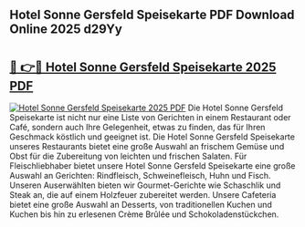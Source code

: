 ## Hotel Sonne Gersfeld Speisekarte PDF Download Online 2025 d29Yy

# <h2><a href="http://gccg0m.nevu.top/?p=Hotel+Sonne+Gersfeld+Speisekarte">🔗 👉🔴 Hotel Sonne Gersfeld Speisekarte 2025 PDF</a></h2>

[![Hotel Sonne Gersfeld Speisekarte 2025 PDF](https://i.imgur.com/dBaPXMq.png)](http://gccg0m.nevu.top/?p=Hotel+Sonne+Gersfeld+Speisekarte)
Die Hotel Sonne Gersfeld Speisekarte ist nicht nur eine Liste von Gerichten in einem Restaurant oder Café, sondern auch Ihre Gelegenheit, etwas zu finden, das für Ihren Geschmack köstlich und geeignet ist. Die Hotel Sonne Gersfeld Speisekarte unseres Restaurants bietet eine große Auswahl an frischem Gemüse und Obst für die Zubereitung von leichten und frischen Salaten. Für Fleischliebhaber bietet unsere Hotel Sonne Gersfeld Speisekarte eine große Auswahl an Gerichten: Rindfleisch, Schweinefleisch, Huhn und Fisch. Unseren Auserwählten bieten wir Gourmet-Gerichte wie Schaschlik und Steak an, die auf einem Holzfeuer zubereitet werden. Unsere Cafeteria bietet eine große Auswahl an Desserts, von traditionellen Kuchen und Kuchen bis hin zu erlesenen Crème Brûlée und Schokoladenstückchen.
